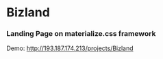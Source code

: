 # Bizland

### Landing Page on materialize.css framework

Demo: http://193.187.174.213/projects/Bizland
